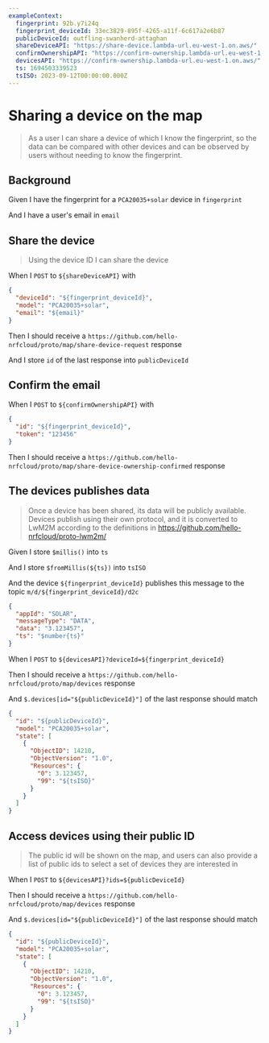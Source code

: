 ```yaml
---
exampleContext:
  fingerprint: 92b.y7i24q
  fingerprint_deviceId: 33ec3829-895f-4265-a11f-6c617a2e6b87
  publicDeviceId: outfling-swanherd-attaghan
  shareDeviceAPI: "https://share-device.lambda-url.eu-west-1.on.aws/"
  confirmOwnershipAPI: "https://confirm-ownership.lambda-url.eu-west-1.on.aws/"
  devicesAPI: "https://confirm-ownership.lambda-url.eu-west-1.on.aws/"
  ts: 1694503339523
  tsISO: 2023-09-12T00:00:00.000Z
---
```


# Sharing a device on the map

> As a user I can share a device of which I know the fingerprint, so the data
> can be compared with other devices and can be observed by users without
> needing to know the fingerprint.

## Background

Given I have the fingerprint for a `PCA20035+solar` device in `fingerprint`

And I have a user's email in `email`

## Share the device

> Using the device ID I can share the device

When I `POST` to `${shareDeviceAPI}` with

```json
{
  "deviceId": "${fingerprint_deviceId}",
  "model": "PCA20035+solar",
  "email": "${email}"
}
```

Then I should receive a
`https://github.com/hello-nrfcloud/proto/map/share-device-request` response

And I store `id` of the last response into `publicDeviceId`

## Confirm the email

When I `POST` to `${confirmOwnershipAPI}` with

```json
{
  "id": "${fingerprint_deviceId}",
  "token": "123456"
}
```

Then I should receive a
`https://github.com/hello-nrfcloud/proto/map/share-device-ownership-confirmed`
response

## The devices publishes data

> Once a device has been shared, its data will be publicly available.  
> Devices publish using their own protocol, and it is converted to LwM2M
> according to the definitions in https://github.com/hello-nrfcloud/proto-lwm2m/

Given I store `$millis()` into `ts`

And I store `$fromMillis(${ts})` into `tsISO`

And the device `${fingerprint_deviceId}` publishes this message to the topic
`m/d/${fingerprint_deviceId}/d2c`

```json
{
  "appId": "SOLAR",
  "messageType": "DATA",
  "data": "3.123457",
  "ts": "$number{ts}"
}
```

When I `POST` to `${devicesAPI}?deviceId=${fingerprint_deviceId}`

Then I should receive a `https://github.com/hello-nrfcloud/proto/map/devices`
response

And `$.devices[id="${publicDeviceId}"]` of the last response should match

```json
{
  "id": "${publicDeviceId}",
  "model": "PCA20035+solar",
  "state": [
    {
      "ObjectID": 14210,
      "ObjectVersion": "1.0",
      "Resources": {
        "0": 3.123457,
        "99": "${tsISO}"
      }
    }
  ]
}
```

## Access devices using their public ID

> The public id will be shown on the map, and users can also provide a list of
> public ids to select a set of devices they are interested in

When I `POST` to `${devicesAPI}?ids=${publicDeviceId}`

Then I should receive a `https://github.com/hello-nrfcloud/proto/map/devices`
response

And `$.devices[id="${publicDeviceId}"]` of the last response should match

```json
{
  "id": "${publicDeviceId}",
  "model": "PCA20035+solar",
  "state": [
    {
      "ObjectID": 14210,
      "ObjectVersion": "1.0",
      "Resources": {
        "0": 3.123457,
        "99": "${tsISO}"
      }
    }
  ]
}
```
